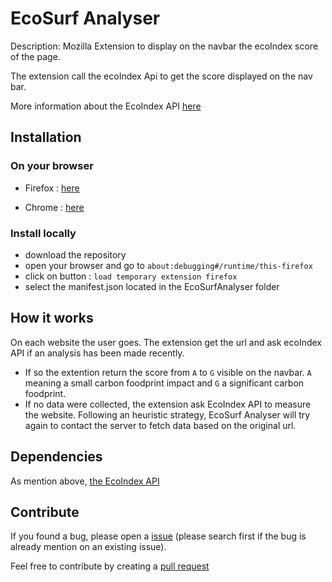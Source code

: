 # EcoSurf Analyser

Description: Mozilla Extension to display on the navbar the ecoIndex score of the page.

The extension call the ecoIndex Api to get the score displayed on the nav bar. 

More information about the EcoIndex API [here](https://github.com/cnumr/ecoindex_api)

## Installation 

### On your browser

- Firefox : [here](https://addons.mozilla.org/firefox/addon/ecosurf-analyser/)

- Chrome : [here](https://chromewebstore.google.com/detail/ecosurf-analyser/ikhjihalbdlnjacdnonecbddejboajkl)

### Install locally

- download the repository
- open your browser and go to `about:debugging#/runtime/this-firefox`
- click on button : `load temporary extension firefox`
- select the manifest.json located in the EcoSurfAnalyser folder

## How it works

On each website the user goes. The extension get the url and ask ecoIndex API if an analysis has been made recently.
- If so the extention return the score from `A` to `G` visible on the navbar. `A` meaning a small carbon foodprint impact and `G` a significant carbon foodprint.
- If no data were collected, the extension ask EcoIndex API to measure the website. Following an heuristic strategy, EcoSurf Analyser will try again to contact the server to fetch data based on the original url. 

## Dependencies

As mention above, [the EcoIndex API](https://github.com/cnumr/ecoindex_api)

## Contribute

If you found a bug, please open a [issue](https://github.com/les-enovateurs/estimate-good-website/issues) (please search first if the bug is already mention on an existing issue).

Feel free to contribute by creating a [pull request](https://github.com/les-enovateurs/estimate-good-website/pulls)
